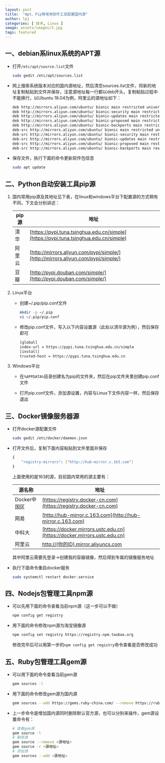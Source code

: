 ```yaml
---
layout: post
title:  "Apt、Pip等常用软件工具配置国内源"
author: lpj
categories: [ 技术, Linux ]
image: assets/images/3.jpg
tags: featured
---
```


## 一、debian系linux系统的APT源

* 打开`/etc/apt/source.list`文件
  ```bash
  sudo gedit /etc/apt/sources.list
  ```

* 网上搜索系统版本对应的国内源地址，然后清空sources.list文件，将新的地址复制粘贴到文件并保存，注意源地址每一行都以deb开头，复制粘贴过程中不能换行，以Ubuntu 18.04为例，阿里云的源地址如下：
  ```bash
  deb http://mirrors.aliyun.com/ubuntu/ bionic main restricted universe multiverse
  deb http://mirrors.aliyun.com/ubuntu/ bionic-security main restricted universe multiverse
  deb http://mirrors.aliyun.com/ubuntu/ bionic-updates main restricted universe multiverse
  deb http://mirrors.aliyun.com/ubuntu/ bionic-proposed main restricted universe multiverse
  deb http://mirrors.aliyun.com/ubuntu/ bionic-backports main restricted universe multiverse
  deb-src http://mirrors.aliyun.com/ubuntu/ bionic main restricted universe multiverse
  deb-src http://mirrors.aliyun.com/ubuntu/ bionic-security main restricted universe multiverse
  deb-src http://mirrors.aliyun.com/ubuntu/ bionic-updates main restricted universe multiverse
  deb-src http://mirrors.aliyun.com/ubuntu/ bionic-proposed main restricted universe multiverse
  deb-src http://mirrors.aliyun.com/ubuntu/ bionic-backports main restricted universe multiverse
  ```
* 保存文件，执行下面的命令更新软件包信息
  ```bash
  sudo apt update
  ```


## 二、Python自动安装工具pip源

1. 国内常用pip源及其地址见下表，在linux和windows平台下配置源的方式稍有不同，下文会分别讲述：

    | pip源 | 地址 |
    | ----- | ---- |
    | 清华 | [https://pypi.tuna.tsinghua.edu.cn/simple](https://pypi.tuna.tsinghua.edu.cn/simple) |
    | 阿里云 | [http://mirrors.aliyun.com/pypi/simple/](http://mirrors.aliyun.com/pypi/simple/) |
    | 豆瓣 | [http://pypi.douban.com/simple/](http://pypi.douban.com/simple/) |

2. Linux平台

    * 创建~/.pip/pip.conf文件
      ```bash
      mkdir -p ~/.pip
      vi ~/.pip/pip.conf
      ```

    * 修改pip.conf文件，写入以下内容设置源（此处以清华源为例），然后保存即可
      ```bash
      [global] 
      index-url = https://pypi.tuna.tsinghua.edu.cn/simple
      [install]
      trusted-host = https://pypi.tuna.tsinghua.edu.cn
      ```
3. Windows平台

    * 在`%APPDATA%`目录创建名为pip的文件夹，然后在pip文件夹里创建pip.conf文件

    * 打开pip.conf文件，添加源设置，内容与Linux下文件内容一样，然后保存退出


## 三、Docker镜像服务器源

* 打开docker源配置文件
  ```bash
  sudo gedit /etc/docker/daemon.json
  ```

* 打开文件后，复制下面内容粘贴到文件里面并保存
  ```bash
  {
      "registry-mirrors": ["http://hub-mirror.c.163.com"]
  }
  ```

  上面使用的是163的源，目前国内常用的源主要有：  

  | 源名称 | 地址 |
  | ------------ | ---- |
  | Docker中国区 | [https://registry.docker-cn.com](https://registry.docker-cn.com) |
  | 网易 | [http://hub-mirror.c.163.com](http://hub-mirror.c.163.com) |
  | 中科大 | [https://docker.mirrors.ustc.edu.cn](https://docker.mirrors.ustc.edu.cn) |
  | 阿里云 | [http://(你的ID).mirror.aliyuncs.com](http://(你的ID).mirror.aliyuncs.com) |
  
  其中阿里云需要先登录->创建我的容器镜像，然后得到专属的镜像服务地址

* 执行下面命令重启docker服务
  ```bash
  sudo systemctl restart docker.service
  ```

## 四、Nodejs包管理工具npm源

* 可以先用下面的命令查看当前npm源（这一步可以不做）
  ```bash
  npm config get registry
  ```

* 用下面的命令修改npm源为淘宝镜像源
  ```bash
  npm config set registry https://registry.npm.taobao.org
  ```

  修改完毕后可以用第一步的`npm config get registry`命令查看是否修改成功
  


## 五、Ruby包管理工具gem源

* 可以用下面的命令查看当前gem源
  ```bash
  gem sources -l
  ```

* 用下面的命令修改gem源为国内源
  ```bash
  gem sources --add https://gems.ruby-china.com/ --remove https://rubygems.org/
  ```

* 上一步命令是增加国内源同时删除默认官方源，也可以分别来操作，gem源设置命令有：
  ```bash
  # 查看gem源
  gem source -l
  # 删除源
  gem source --remove <源地址>
  gem source -r <源地址>
  # 添加源
  gem sources --add <源地址>
  ```

